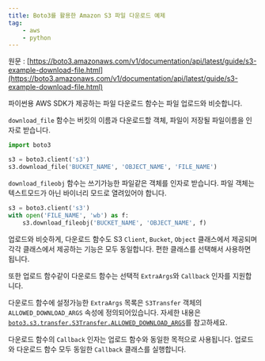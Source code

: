 ```yaml
---
title: Boto3를 활용한 Amazon S3 파일 다운로드 예제
tag:
    - aws
    - python
---
```


원문 : [https://boto3.amazonaws.com/v1/documentation/api/latest/guide/s3-example-download-file.html](https://boto3.amazonaws.com/v1/documentation/api/latest/guide/s3-example-download-file.html)

파이썬용 AWS SDK가 제공하는 파일 다운로드 함수는 파일 업로드와 비슷합니다.

`download_file` 함수는 버킷의 이름과 다운로드할 객체, 파일이 저장될 파일이름을 인자로 받습니다.

```python
import boto3

s3 = boto3.client('s3')
s3.download_file('BUCKET_NAME', 'OBJECT_NAME', 'FILE_NAME')
```

`download_fileobj` 함수는 쓰기가능한 파일같은 객체를 인자로 받습니다.
파일 객체는 텍스트모드가 아닌 바이너리 모드로 열려있어야 합니다.

```python
s3 = boto3.client('s3')
with open('FILE_NAME', 'wb') as f:
    s3.download_fileobj('BUCKET_NAME', 'OBJECT_NAME', f)
```

업로드와 비슷하게, 다운로드 함수도 S3 `Client`, `Bucket`, `Object` 클래스에서 제공되며 각각 클래스에서 제공하는 기능은 모두 동일합니다.
편한 클래스를 선택해서 사용하면 됩니다.

또한 업로드 함수같이 다운로드 함수는 선택적 ```ExtraArgs```와 ```Callback``` 인자를 지원합니다.

다운로드 함수에 설정가능한 `ExtraArgs` 목록은 `S3Transfer` 객체의 `ALLOWED_DOWNLOAD_ARGS` 속성에 정의되어있습니다.
자세한 내용은 [`boto3.s3.transfer.S3Transfer.ALLOWED_DOWNLOAD_ARGS`](https://boto3.amazonaws.com/v1/documentation/api/latest/reference/customizations/s3.html#boto3.s3.transfer.S3Transfer.ALLOWED_DOWNLOAD_ARGS)를 참고하세요.

다운로드 함수의 `Callback` 인자는 업로드 함수와 동일한 목적으로 사용됩니다.
업로드와 다운로드 함수 모두 동일한 `Callback` 클래스를 실행합니다.
